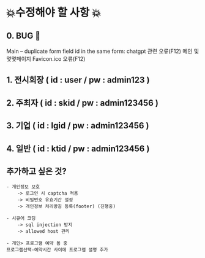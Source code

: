 # 💥수정해야 할 사항 💥

## 0. BUG 🦟
Main – duplicate form field id in the same form: chatgpt 관련 오류(F12)
메인 및 몇몇페이지 Favicon.ico 오류(F12)

## 1. 전시회장 ( id : user / pw : admin123 )


## 2. 주최자 ( id : skid / pw : admin123456 )


## 3. 기업 ( id : lgid / pw : admin123456 )


## 4. 일반 ( id : ktid / pw : admin123456 ) 



## 추가하고 싶은 것?

    - 개인정보 보호
        -> 로그인 시 captcha 적용
        -> 비밀번호 유효기간 설정
        -> 개인정보 처리방침 등록(footer) (진행중)
    
    - 시큐어 코딩
        -> sql injection 방지
        -> allowed host 관리

    - 개인> 프로그램 예약 폼 중
    프로그램선택-예약시간 사이에 프로그램 설명 추가
